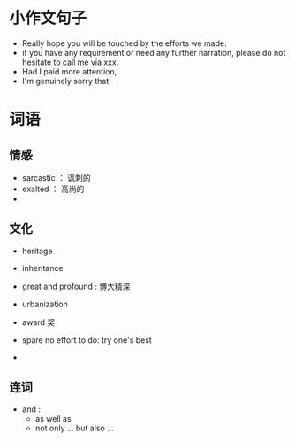 # 小作文句子
- Really hope you will be touched by the efforts we made.
- if you have any requirement or need any further narration, please do not hesitate to call me via xxx.
- Had I paid more attention,
- I'm genuinely sorry that

# 词语
## 情感
- sarcastic ： 讽刺的
- exalted ： 高尚的
- 
## 文化

- heritage
- inheritance
- great and profound : 博大精深
- urbanization

- award 奖
- spare no effort to do: try one's best
- 

## 连词
- and :
  - as well as
  - not only ... but also ...
 